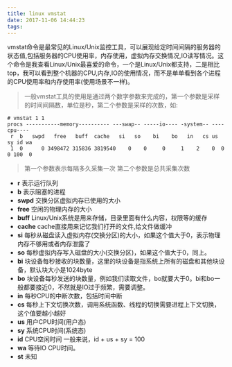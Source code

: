 ```yaml
---
title: linux vmstat
date: 2017-11-06 14:44:23
tags:
---
```

vmstat命令是最常见的Linux/Unix监控工具，可以展现给定时间间隔的服务器的状态值,包括服务器的CPU使用率，内存使用，虚拟内存交换情况,IO读写情况。这个命令是我查看Linux/Unix最喜爱的命令，一个是Linux/Unix都支持，二是相比top，我可以看到整个机器的CPU,内存,IO的使用情况，而不是单单看到各个进程的CPU使用率和内存使用率(使用场景不一样)。

> 一般vmstat工具的使用是通过两个数字参数来完成的，第一个参数是采样的时间间隔数，单位是秒，第二个参数是采样的次数，如:
```shell
# vmstat 1 1
procs -----------memory---------- ---swap-- -----io---- -system-- ----cpu----
 r  b   swpd   free   buff  cache   si   so    bi    bo   in   cs us sy id wa
 1  0      0 3498472 315836 3819540    0    0     0     1    2    0  0  0 100  0
```
> 第一个参数表示每隔多久采集一次 第二个参数是总共采集次数
* **r** 表示运行队列
* **b** 表示阻塞的进程
* **swpd** 交换分区虚拟内存已使用的大小
* **free** 空闲的物理内存的大小
* **buff** Linux/Unix系统是用来存储，目录里面有什么内容，权限等的缓存
* **cache** cache直接用来记忆我们打开的文件,给文件做缓冲
* **si** 每秒从磁盘读入虚拟内存(交换分区)的大小，如果这个值大于0，表示物理内存不够用或者内存泄露了
* **so** 每秒虚拟内存写入磁盘的大小(交换分区)，如果这个值大于0，同上。
* **bi** 块设备每秒接收的块数量，这里的块设备是指系统上所有的磁盘和其他块设备，默认块大小是1024byte
* **bo** 块设备每秒发送的块数量，例如我们读取文件，bo就要大于0。bi和bo一般都要接近0，不然就是IO过于频繁，需要调整。
* **in** 每秒CPU的中断次数，包括时间中断
* **cs** 每秒上下文切换次数，调用系统函数、线程的切换需要进程上下文切换，这个值要越小越好
* **us** 用户CPU时间(用户态)
* **sy** 系统CPU时间(系统态)
* **id** CPU空闲时间 一般来说，id + us + sy = 100
* **wa** 等待IO CPU时间。
* **st** 未知
